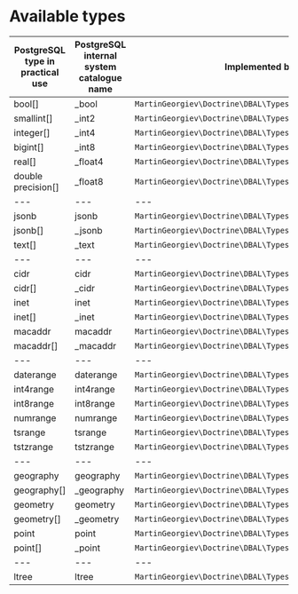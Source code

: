 # Available types

| PostgreSQL type in practical use | PostgreSQL internal system catalogue name | Implemented by |
|---|---|---|
| bool[] | _bool | `MartinGeorgiev\Doctrine\DBAL\Types\BooleanArray` |
| smallint[] | _int2 | `MartinGeorgiev\Doctrine\DBAL\Types\SmallIntArray` |
| integer[] | _int4 | `MartinGeorgiev\Doctrine\DBAL\Types\IntegerArray` |
| bigint[] | _int8 | `MartinGeorgiev\Doctrine\DBAL\Types\BigIntArray` |
| real[] | _float4 | `MartinGeorgiev\Doctrine\DBAL\Types\RealArray` |
| double precision[] | _float8 | `MartinGeorgiev\Doctrine\DBAL\Types\DoublePrecisionArray` |
|---|---|---|
| jsonb | jsonb | `MartinGeorgiev\Doctrine\DBAL\Types\Jsonb` |
| jsonb[] | _jsonb | `MartinGeorgiev\Doctrine\DBAL\Types\JsonbArray` |
| text[] | _text | `MartinGeorgiev\Doctrine\DBAL\Types\TextArray` |
|---|---|---|
| cidr | cidr | `MartinGeorgiev\Doctrine\DBAL\Types\Cidr` |
| cidr[] | _cidr | `MartinGeorgiev\Doctrine\DBAL\Types\CidrArray` |
| inet | inet | `MartinGeorgiev\Doctrine\DBAL\Types\Inet` |
| inet[] | _inet | `MartinGeorgiev\Doctrine\DBAL\Types\InetArray` |
| macaddr | macaddr | `MartinGeorgiev\Doctrine\DBAL\Types\Macaddr` |
| macaddr[] | _macaddr | `MartinGeorgiev\Doctrine\DBAL\Types\MacaddrArray` |
|---|---|---|
| daterange | daterange | `MartinGeorgiev\Doctrine\DBAL\Types\DateRange` |
| int4range | int4range | `MartinGeorgiev\Doctrine\DBAL\Types\Int4Range` |
| int8range | int8range | `MartinGeorgiev\Doctrine\DBAL\Types\Int8Range` |
| numrange | numrange | `MartinGeorgiev\Doctrine\DBAL\Types\NumRange` |
| tsrange | tsrange | `MartinGeorgiev\Doctrine\DBAL\Types\TsRange` |
| tstzrange | tstzrange | `MartinGeorgiev\Doctrine\DBAL\Types\TstzRange` |
|---|---|---|
| geography | geography | `MartinGeorgiev\Doctrine\DBAL\Types\Geography` |
| geography[] | _geography | `MartinGeorgiev\Doctrine\DBAL\Types\GeographyArray` |
| geometry | geometry | `MartinGeorgiev\Doctrine\DBAL\Types\Geometry` |
| geometry[] | _geometry | `MartinGeorgiev\Doctrine\DBAL\Types\GeometryArray` |
| point | point | `MartinGeorgiev\Doctrine\DBAL\Types\Point` |
| point[] | _point | `MartinGeorgiev\Doctrine\DBAL\Types\PointArray` |
|---|---|---|
| ltree | ltree | `MartinGeorgiev\Doctrine\DBAL\Types\Ltree` |
